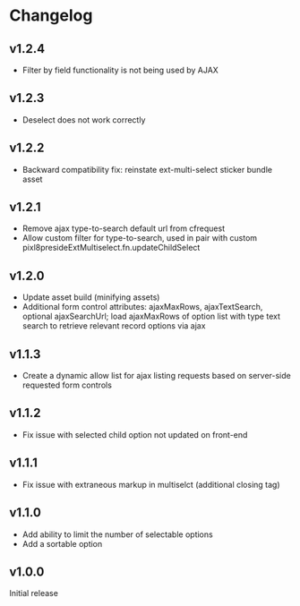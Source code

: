 # Changelog

## v1.2.4

* Filter by field functionality is not being used by AJAX

## v1.2.3

* Deselect does not work correctly

## v1.2.2

* Backward compatibility fix: reinstate ext-multi-select sticker bundle asset

## v1.2.1

* Remove ajax type-to-search default url from cfrequest
* Allow custom filter for type-to-search, used in pair with custom pixl8presideExtMultiselect.fn.updateChildSelect

## v1.2.0

* Update asset build (minifying assets)
* Additional form control attributes: ajaxMaxRows, ajaxTextSearch, optional ajaxSearchUrl; load ajaxMaxRows of option list with type text search to retrieve relevant record options via ajax

## v1.1.3

* Create a dynamic allow list for ajax listing requests based on server-side requested form controls

## v1.1.2

* Fix issue with selected child option not updated on front-end

## v1.1.1

* Fix issue with extraneous markup in multiselct (additional closing tag)

## v1.1.0

* Add ability to limit the number of selectable options
* Add a sortable option

## v1.0.0

Initial release
